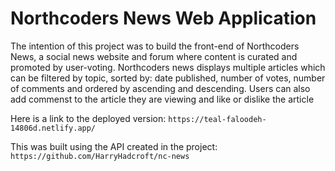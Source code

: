 # Northcoders News Web Application
The intention of this project was to build the front-end of Northcoders News, a social news website and forum where content is curated and promoted by user-voting. Northcoders news displays multiple articles which can be filtered by topic, sorted by: date published, number of votes, number of comments and ordered by ascending and descending. Users can also add commenst to the article they are viewing and like or dislike the article

Here is a link to the deployed version: `https://teal-faloodeh-14806d.netlify.app/`

This was built using the API created in the project: `https://github.com/HarryHadcroft/nc-news`

